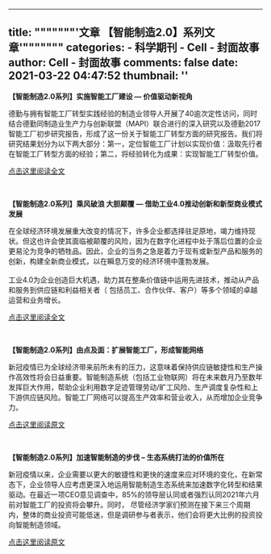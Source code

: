 
---
title: """""""'文章
【智能制造2.0】系列文章'"""""""
categories: 
    - 科学期刊
    - Cell - 封面故事
author: Cell - 封面故事
comments: false
date: 2021-03-22 04:47:52
thumbnail: ''
---

<div>   
<div class="customrichtext parbase section">




<div>






<div class="custom-rte">

    

<p></p><p><b>【智能制造2.0系列】实施智能工厂建设 — 价值驱动新视角</b><br>
</p>
<p>德勤与拥有智能工厂转型实践经验的制造业领导人开展了40逾次定性访问，同时结合德勤同制造业生产力与创新联盟（MAPI）联合进行的深入研究以及德勤2017智能工厂初步研究报告，形成了这一份关于智能工厂转型方面的研究报告。我们将研究结果划分为以下两大部分：第一，定位智能工厂计划以实现价值：汲取先行者在智能工厂转型方面的经验；第二，将经验转化为成果：实现智能工厂转型价值。<br>
</p>
<p><a href="https://www2.deloitte.com/cn/zh/pages/energy-and-resources/articles/implementing-the-smart-factory.html">点击这里阅读全文</a></p>
<p> </p>
<p>
</p></div>    


</div> 
</div>
<div class="customrichtext parbase section">




<div>






<div class="custom-rte">

    

<p></p><p><span style="font-size: inherit;"><b>【智能制造2.0系列】乘风破浪 大胆颠覆 — 借助工业4.0推动创新和新型商业模式发展</b></span></p>
<p>在全球经济环境发展重大改变的情况下，许多企业都选择驻足原地，竭力维持现状。但这也许会使其面临被颠覆的风险，因为在数字化进程中处于落后位置的企业更易沦为竞争的牺牲品。因此，企业的当务之急是着力于现有或新型产品和服务的创新，构建全新商业模式，以在瞬息万变的经济环境中蓬勃发展。<br>
<br>
工业4.0为企业创造巨大机遇，助力其在整条价值链中运用先进技术，推动从产品和服务到供应链和利益相关者（ 包括员工、合作伙伴、客户）等多个领域的卓越运营和业务增长。<br>
</p>
<p><a href="https://www2.deloitte.com/cn/zh/pages/energy-and-resources/articles/industry-4-0-business-models.html">点击这里阅读全文</a></p>
<p> </p>
<p>
</p></div>    


</div> 
</div>
<div class="customrichtext parbase section">




<div>






<div class="custom-rte">

    

<p></p><p><b>【智能制造2.0系列】由点及面：扩展智能工厂，形成智能网络</b></p>
<p>新冠疫情已为全球经济带来前所未有的压力，这意味着保持供应链敏捷性和生产操作高效性将会日益重要。智能制造系统（包括工业物联网）将在未来数月乃至数年发挥巨大作用，帮助企业利用数字足迹管理劳动/旷工风险、生产调度复杂性和上下游供应链风险。智能工厂网络可以提高生产效率和营业收入，从而增加企业竞争力。</p>
<p><a href="https://www2.deloitte.com/cn/zh/pages/energy-and-resources/articles/from-one-to-many.html" target="_blank">点击这里阅读原文</a></p>
<p> </p>
<p>
</p></div>    


</div> 
</div>
<div class="customrichtext parbase section">




<div>






<div class="custom-rte">

    

<p></p><p><b>【智能制造2.0系列】加速智能制造的步伐 – 生态系统打法的价值所在</b><br>
</p>

<p>新冠疫情以来，企业需要以更大的敏捷性和更快的速度来应对环境的变化，在新常态下，企业领导人应考虑更深入地运用智能制造生态系统来加速数字化转型和结果驱动。在最近一项CEO意见调查中，85%的领导层认同或者强烈认同2021年六月前对智能工厂的投资将会攀升。同时， 尽管经济学家们预测在接下来三个周期内，整体的商业投资可能低迷，但是调研参与者表示，他们会将更大比例的投资投向智能制造领域。<br>
</p>

<p><a href="https://www2.deloitte.com/cn/zh/pages/energy-and-resources/articles/the-value-of-an-ecosystem-approach.html" target="_blank">点击这里阅读原文</a></p>

<p> </p>


<p>
</p></div>    


</div> 
</div>
  
</div>
            